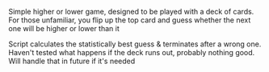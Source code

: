 Simple higher or lower game, designed to be played with a deck of cards. For those unfamiliar, you flip up
the top card and guess whether the next one will be higher or lower than it

Script calculates the statistically best guess & terminates after a wrong one.  
Haven't tested what happens if the deck runs out, probably nothing good. Will handle that in future if it's needed
